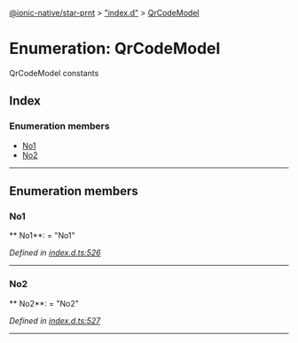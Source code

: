 [@ionic-native/star-prnt](../README.md) > ["index.d"](../modules/_index_d_.md) > [QrCodeModel](../enums/_index_d_.qrcodemodel.md)

# Enumeration: QrCodeModel

QrCodeModel constants

## Index

### Enumeration members

* [No1](_index_d_.qrcodemodel.md#no1)
* [No2](_index_d_.qrcodemodel.md#no2)

---

## Enumeration members

<a id="no1"></a>

###  No1

** No1**:    = "No1"

*Defined in [index.d.ts:526](https://github.com/infoxicator/StarprnDemoIonicV2/blob/985c5ea/star-prnt/index.d.ts#L526)*

___

<a id="no2"></a>

###  No2

** No2**:    = "No2"

*Defined in [index.d.ts:527](https://github.com/infoxicator/StarprnDemoIonicV2/blob/985c5ea/star-prnt/index.d.ts#L527)*

___

